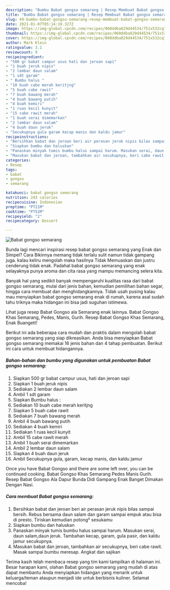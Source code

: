 ```yaml
---
description: "Bumbu Babat gongso semarang | Resep Membuat Babat gongso semarang Yang Enak Dan Mudah"
title: "Bumbu Babat gongso semarang | Resep Membuat Babat gongso semarang Yang Enak Dan Mudah"
slug: 49-bumbu-babat-gongso-semarang-resep-membuat-babat-gongso-semarang-yang-enak-dan-mudah
date: 2021-01-07T05:14:19.327Z
image: https://img-global.cpcdn.com/recipes/060ddba829d44534/751x532cq70/babat-gongso-semarang-foto-resep-utama.jpg
thumbnail: https://img-global.cpcdn.com/recipes/060ddba829d44534/751x532cq70/babat-gongso-semarang-foto-resep-utama.jpg
cover: https://img-global.cpcdn.com/recipes/060ddba829d44534/751x532cq70/babat-gongso-semarang-foto-resep-utama.jpg
author: Mark Klein
ratingvalue: 3.1
reviewcount: 9
recipeingredient:
- "500 gr babat campur usus hati dan jeroan sapi"
- "1 buah jeruk nipis"
- "2 lembar daun salam"
- "1 sdt garam"
- " Bumbu halus "
- "10 buah cabe merah keritjng"
- "5 buah cabe rawit"
- "7 buah bawang merah"
- "4 buah bawang putih"
- "4 buah kemiri"
- "1 ruas kecil kunyit"
- "15 cabe rawit merah"
- "1 buah serai dimemarkan"
- "2 lembar daun salam"
- "4 buah daun jeruk"
- "Secukupnya gula garam kecap manis dan kaldu jamur"
recipeinstructions:
- "Bersihkan babat dan jeroan beri air perasan jeruk nipis bilas sampai bersih. Rebus bersama daun salam dan garam sampai empuk atau bisa di presto. Tiriskan kemudian potong² sesukamu"
- "Siapkan bumbu dan haluskan"
- "Panaskan minyak tumis bumbu halus sampai harum. Masukan serai, daun salam,daun jeruk. Tambahan kecap, garam, gula pasir, dan kaldu jamur secukupnya."
- "Masukan babat dan jeroan, tambahkan air secukupnya, beri cabe rawit. Masak sampai bumbu meresap. Angkat dan sajikan"
categories:
- Resep
tags:
- babat
- gongso
- semarang

katakunci: babat gongso semarang 
nutrition: 243 calories
recipecuisine: Indonesian
preptime: "PT21M"
cooktime: "PT52M"
recipeyield: "2"
recipecategory: Dessert

---
```



![Babat gongso semarang](https://img-global.cpcdn.com/recipes/060ddba829d44534/751x532cq70/babat-gongso-semarang-foto-resep-utama.jpg)

Bunda lagi mencari inspirasi resep babat gongso semarang yang Enak dan Simpel? Cara Bikinnya memang tidak terlalu sulit namun tidak gampang juga. kalau keliru mengolah maka hasilnya Tidak Memuaskan dan justru cenderung tidak enak. Padahal babat gongso semarang yang enak selayaknya punya aroma dan cita rasa yang mampu memancing selera kita.

Banyak hal yang sedikit banyak mempengaruhi kualitas rasa dari babat gongso semarang, mulai dari jenis bahan, kemudian pemilihan bahan segar, hingga cara membuat dan menghidangkannya. Tidak usah pusing kalau mau menyiapkan babat gongso semarang enak di rumah, karena asal sudah tahu triknya maka hidangan ini bisa jadi suguhan istimewa.

Lihat juga resep Babat Gongso ala Semarang enak lainnya. Babat Gongso Khas Semarang, Pedes, Manis, Gurih. Resep Babat Gongso Khas Semarang, Enak Buangett!


Berikut ini ada beberapa cara mudah dan praktis dalam mengolah babat gongso semarang yang siap dikreasikan. Anda bisa menyiapkan Babat gongso semarang memakai 16 jenis bahan dan 4 tahap pembuatan. Berikut ini cara untuk membuat hidangannya.

<!--inarticleads1-->

##### Bahan-bahan dan bumbu yang digunakan untuk pembuatan Babat gongso semarang:

1. Siapkan 500 gr babat campur usus, hati dan jeroan sapi
1. Siapkan 1 buah jeruk nipis
1. Sediakan 2 lembar daun salam
1. Ambil 1 sdt garam
1. Siapkan  Bumbu halus :
1. Sediakan 10 buah cabe merah keritjng
1. Siapkan 5 buah cabe rawit
1. Sediakan 7 buah bawang merah
1. Ambil 4 buah bawang putih
1. Sediakan 4 buah kemiri
1. Sediakan 1 ruas kecil kunyit
1. Ambil 15 cabe rawit merah
1. Ambil 1 buah serai dimemarkan
1. Ambil 2 lembar daun salam
1. Siapkan 4 buah daun jeruk
1. Ambil Secukupnya gula, garam, kecap manis, dan kaldu jamur


Once you have Babat Gongso and there are some left over, you can be continued cooking. Babat Gongso Khas Semarang Pedes Manis Gurih. Resep Babat Gongso Ala Dapur Bunda Didi Gampang Enak Banget Dimakan Dengan Nasi. 

<!--inarticleads2-->

##### Cara membuat Babat gongso semarang:

1. Bersihkan babat dan jeroan beri air perasan jeruk nipis bilas sampai bersih. Rebus bersama daun salam dan garam sampai empuk atau bisa di presto. Tiriskan kemudian potong² sesukamu
1. Siapkan bumbu dan haluskan
1. Panaskan minyak tumis bumbu halus sampai harum. Masukan serai, daun salam,daun jeruk. Tambahan kecap, garam, gula pasir, dan kaldu jamur secukupnya.
1. Masukan babat dan jeroan, tambahkan air secukupnya, beri cabe rawit. Masak sampai bumbu meresap. Angkat dan sajikan




Terima kasih telah membaca resep yang tim kami tampilkan di halaman ini. Besar harapan kami, olahan Babat gongso semarang yang mudah di atas dapat membantu Anda menyiapkan hidangan yang menarik untuk keluarga/teman ataupun menjadi ide untuk berbisnis kuliner. Selamat mencoba!
